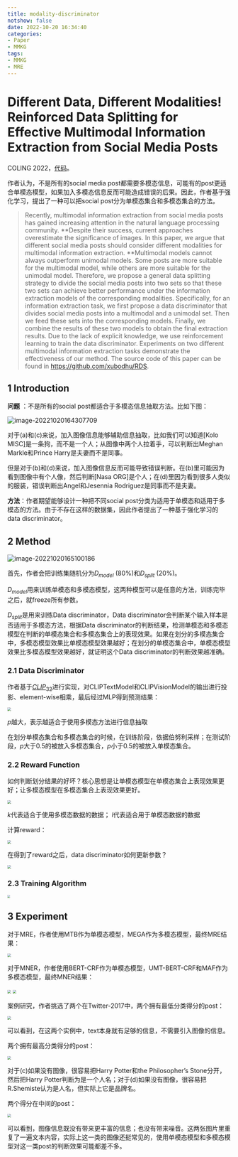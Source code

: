 ```yaml
---
title: modality-discriminator
notshow: false
date: 2022-10-20 16:34:40
categories:
- Paper
- MMKG
tags:
- MMKG
- MRE
---
```


# Different Data, Different Modalities! Reinforced Data Splitting for Effective Multimodal Information Extraction from Social Media Posts

COLING 2022，[代码](https://github.com/xubodhu/RDS)。

作者认为，不是所有的social media post都需要多模态信息，可能有的post更适合单模态模型，如果加入多模态信息反而可能造成错误的后果。因此，作者基于强化学习，提出了一种可以把social post分为单模态集合和多模态集合的方法。

> Recently, multimodal information extraction from social media posts has gained increasing attention in the natural language processing community. **Despite their success, current approaches overestimate the significance of images. In this paper, we argue that different social media posts should consider different modalities for multimodal information extraction. **Multimodal models cannot always outperform unimodal models. Some posts are more suitable for the multimodal model, while others are more suitable for the unimodal model. Therefore, we propose a general data splitting strategy to divide the social media posts into two sets so that these two sets can achieve better performance under the information extraction models of the corresponding modalities. Specifically, for an information extraction task, we first propose a data discriminator that divides social media posts into a multimodal and a unimodal set. Then we feed these sets into the corresponding models. Finally, we combine the results of these two models to obtain the final extraction results. Due to the lack of explicit knowledge, we use reinforcement learning to train the data discriminator. Experiments on two different multimodal information extraction tasks demonstrate the effectiveness of our method. The source code of this paper can be found in https://github.com/xubodhu/RDS.

<!--more-->

## 1 Introduction

**问题** ：不是所有的social post都适合于多模态信息抽取方法。比如下图：

![image-20221020164307709](https://lxy-blog-pics.oss-cn-beijing.aliyuncs.com/asssets/image-20221020164307709.png)

对于(a)和(c)来说，加入图像信息能够辅助信息抽取，比如我们可以知道[Kolo MISC]是一条狗，而不是一个人；从图像中两个人拉着手，可以判断出Meghan Markle和Prince Harry是夫妻而不是同事。

但是对于(b)和(d)来说，加入图像信息反而可能导致错误判断。在(b)里可能因为看到图像中有个人像，然后判断[Nasa ORG]是个人；在(d)里因为看到很多人类似的服装，错误判断出Angel和Jesennia Rodriguez是同事而不是夫妻。

**方法**：作者期望能够设计一种把不同social post分类为适用于单模态和适用于多模态的方法。由于不存在这样的数据集，因此作者提出了一种基于强化学习的data discriminator。

## 2 Method

![image-20221020165100186](https://lxy-blog-pics.oss-cn-beijing.aliyuncs.com/asssets/image-20221020165100186.png)

首先，作者会把训练集随机分为$D_{model}$ (80%)和$D_{split}$ (20%)。

$D_{model}$用来训练单模态和多模态模型，这两种模型可以是任意的方法，训练完毕之后，就freeze所有参数。

$D_{split}$是用来训练Data discriminator，Data discriminator会判断某个输入样本是否适用于多模态方法，根据Data discriminator的判断结果，检测单模态和多模态模型在判断的单模态集合和多模态集合上的表现效果。如果在划分的多模态集合中，多模态模型效果比单模态模型效果越好；在划分的单模态集合中，单模态模型效果比多模态模型效果越好，就证明这个Data discriminator的判断效果越准确。

### 2.1 Data Discriminator

作者基于[$CLIP_{32}$](https://huggingface.co/openai/clip-vit-base-patch32)进行实现，对CLIPTextModel和CLIPVisionModel的输出进行投影、element-wise相乘，最后经过MLP得到预测结果：

<img src="https://lxy-blog-pics.oss-cn-beijing.aliyuncs.com/asssets/image-20221020170009371.png"   style="zoom:50%;" />

$p$越大，表示越适合于使用多模态方法进行信息抽取

在划分单模态集合和多模态集合的时候，在训练阶段，依据伯努利采样；在测试阶段，$p$大于$0.5$的被放入多模态集合，$p$小于$0.5$的被放入单模态集合。

### 2.2 Reward Function

如何判断划分结果的好坏？核心思想是让单模态模型在单模态集合上表现效果更好；让多模态模型在多模态集合上表现效果更好。

<img src="https://lxy-blog-pics.oss-cn-beijing.aliyuncs.com/asssets/image-20221020170334868.png"   style="zoom:50%;" />

$k$代表适合于使用多模态数据的数据；
$l$代表适合用于单模态数据的数据

计算reward：

<img src="https://lxy-blog-pics.oss-cn-beijing.aliyuncs.com/asssets/image-20221020170433346.png"   style="zoom:50%;" />

在得到了reward之后，data discriminator如何更新参数？

<img src="https://lxy-blog-pics.oss-cn-beijing.aliyuncs.com/asssets/image-20221020170523043.png"   style="zoom:50%;" />

### 2.3 Training Algorithm

<img src="https://lxy-blog-pics.oss-cn-beijing.aliyuncs.com/asssets/image-20221020170546235.png"   style="zoom:40%;" />

## 3 Experiment

对于MRE，作者使用MTB作为单模态模型，MEGA作为多模态模型，最终MRE结果：

<img src="https://lxy-blog-pics.oss-cn-beijing.aliyuncs.com/asssets/image-20221020170616500.png"   style="zoom:50%;" />

对于MNER，作者使用BERT-CRF作为单模态模型，UMT-BERT-CRF和MAF作为多模态模型，最终MNER结果：

<img src="https://lxy-blog-pics.oss-cn-beijing.aliyuncs.com/asssets/image-20221020170659801.png"   style="zoom:50%;" />

<img src="https://lxy-blog-pics.oss-cn-beijing.aliyuncs.com/asssets/image-20221020170718093.png"   style="zoom:50%;" />

案例研究，作者挑选了两个在Twitter-2017中，两个拥有最低分类得分的post：

<img src="https://lxy-blog-pics.oss-cn-beijing.aliyuncs.com/asssets/image-20221020172105930.png"   style="zoom:50%;" />

可以看到，在这两个实例中，text本身就有足够的信息，不需要引入图像的信息。

两个拥有最高分类得分的post：

<img src="https://lxy-blog-pics.oss-cn-beijing.aliyuncs.com/asssets/image-20221020172202700.png"   style="zoom:50%;" />

对于(c)如果没有图像，很容易把Harry Potter和the Philosopher’s Stone分开，然后把Harry Potter判断为是一个人名；对于(d)如果没有图像，很容易把R.Shemiste认为是人名，但实际上它是品牌名。

两个得分在中间的post：

<img src="https://lxy-blog-pics.oss-cn-beijing.aliyuncs.com/asssets/image-20221020172402192.png"   style="zoom:50%;" />

可以看到，图像信息既没有带来更丰富的信息；也没有带来噪音。这两张图片里重复了一遍文本内容，实际上这一类的图像还挺常见的，使用单模态模型和多模态模型对这一类post的判断效果可能都差不多。
